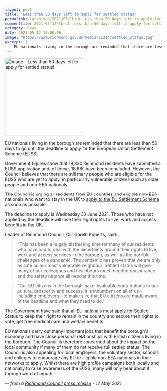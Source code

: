 ```yaml
---
layout: post
title: "Less than 50 days left to apply for settled status"
permalink: /archives/2021/05/lbrut-less-than-50-days-left-to-apply-for-settled-status.html
commentfile: 2021-05-12-lbrut-less-than-50-days-left-to-apply-for-settled-status
category: news
date: 2021-05-12 10:00:00
image: "https://www.richmond.gov.uk/media/21314/settled_status.jpg"
excerpt: |
    EU nationals living in the borough are reminded that there are less than 50  days to go until the deadline to apply for the European Union Settlement  Scheme (EUSS).
---
```

<img src="https://www.richmond.gov.uk/media/21314/settled_status.jpg" alt="image - Less than 50 days left to apply for settled status!" width="250" class="photo right" alt="" >

EU nationals living in the borough are reminded that there are less than 50  days to go until the deadline to apply for the European Union Settlement  Scheme (EUSS).

Government figures show that 19,830 Richmond residents have submitted a EUSS application and, of these, 18,680 have been concluded. However, the  Council believes that there are still many people who are eligible for the  EUSS who are yet to apply, in particularly vulnerable citizens such as older people and non-EEA nationals.

The Council is urging all residents from EU countries and eligible non-EEA nationals who want to stay in the UK to [apply to the EU Settlement Scheme](https://www.gov.uk/settled-status-eu-citizens-families) as soon as possible.

The deadline to apply is Wednesday 30 June 2021. Those who have not applied by the deadline will lose their legal rights to live, work and access benefits in the UK.

Leader of Richmond Council, Cllr Gareth Roberts, said:

> "This has been a hugely distressing time for many of our residents who have had to deal with the uncertainty around their rights to live, work and access services in the borough, as well as the horrible challenges of a  pandemic. The pandemic has proven that we are only as safe as our most vulnerable neighbour. Settled status will give many of our colleagues and neighbours much needed reassurance and the safety nets we all need at this time.

> "Our EU citizens in the borough make invaluable contributions to our culture, prosperity and success. It is incumbent on all of us - including  employers - to make sure that EU citizens are made aware of the deadline  and what they need to do."

The Government have said that all EU nationals must apply for Settled  Status to keep their right to remain in the country and secure their rights to vote, get free medical care and welfare benefits.

EU nationals carry out many important jobs that benefit the borough's economy and have close personal relationships with British citizens living in the borough. The Council is therefore concerned about the impact on the local community if many of them do not receive full settled status. The  Council is also appealing for local employers, the voluntary sector,  schools and colleges to encourage any EU or eligible non-EEA nationals in their networks to apply. Whilst there are high profile campaigns both locally and nationally to raise awareness of the EUSS, many will only hear about it through word of mouth.


<cite>-- from a [Richmond Council press release](https://www.richmond.gov.uk//news/may_2021/50_days_to_apply_for_settled_status) - 12 May 2021</cite>
